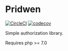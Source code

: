 # Pridwen

[![CircleCI](https://circleci.com/gh/kilbiller/pridwen.svg?style=shield&circle-token=fa992626e5a2300963315def28cb2b227a973353)](https://circleci.com/gh/kilbiller/pridwen)
[![codecov](https://codecov.io/gh/kilbiller/pridwen/branch/master/graph/badge.svg)](https://codecov.io/gh/kilbiller/pridwen)

Simple authorization library.

Requires php >= 7.0
